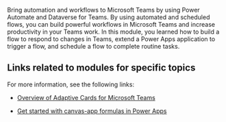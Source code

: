 Bring automation and workflows to Microsoft Teams by using Power Automate and Dataverse for Teams. By using automated and scheduled flows, you can build powerful workflows in Microsoft Teams and increase productivity in your Teams work. In this module, you learned how to build a flow to respond to changes in Teams, extend a Power Apps application to trigger a flow, and schedule a flow to complete routine tasks.

## Links related to modules for specific topics

For more information, see the following links:

- [Overview of Adaptive Cards for Microsoft Teams](/power-automate/overview-adaptive-cards/?azure-portal=true)

- [Get started with canvas-app formulas in Power Apps](/powerapps/maker/canvas-apps/working-with-formulas/?azure-portal=true)
